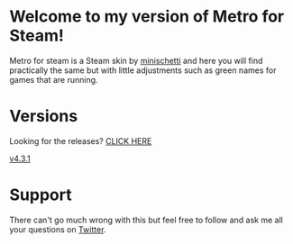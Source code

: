 # Welcome to my version of Metro for Steam!

Metro for steam is a Steam skin by [minischetti](https://github.com/minischetti) and here you will find practically the same but with little adjustments such as green names for games that are running.


# Versions

Looking for the releases? [CLICK HERE](https://github.com/Dkamps18/metro-for-steam/releases) 

[v4.3.1](https://github.com/Dkamps18/metro-for-steam/tree/4.3.1)

# Support

There can't go much wrong with this but feel free to follow and ask me all your questions on [Twitter](https://twitter.com/Dkamps18).